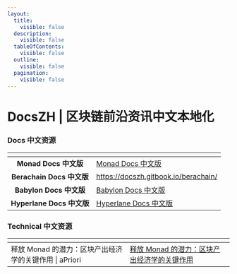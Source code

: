 ```yaml
---
layout:
  title:
    visible: false
  description:
    visible: false
  tableOfContents:
    visible: false
  outline:
    visible: false
  pagination:
    visible: false
---
```


# DocsZH | 区块链前沿资讯中文本地化

### Docs 中文资源

<table data-view="cards"><thead><tr><th align="center"></th><th data-hidden data-card-target data-type="content-ref"></th></tr></thead><tbody><tr><td align="center"><strong>Monad Docs 中文版</strong></td><td><a href="https://app.gitbook.com/o/3aiEjVFke8do4hUhm8mm/s/PaHQrSOuX4vToXCmyjn9/">Monad Docs 中文版</a></td></tr><tr><td align="center"><strong>Berachain Docs 中文版</strong> </td><td><a href="https://docszh.gitbook.io/berachain/">https://docszh.gitbook.io/berachain/</a></td></tr><tr><td align="center"><strong>Babylon Docs 中文版</strong><a href="https://www.docszh.com/"><br></a></td><td><a href="https://app.gitbook.com/o/3aiEjVFke8do4hUhm8mm/s/SWFRW10B9ZJ8MsqhgZoh/">Babylon Docs 中文版</a></td></tr><tr><td align="center"><strong>Hyperlane Docs 中文版</strong><a href="https://www.docszh.com/"><br></a></td><td><a href="https://app.gitbook.com/o/3aiEjVFke8do4hUhm8mm/s/LCBNpaHC8rMootw9Jrj6/">Hyperlane Docs 中文版</a></td></tr></tbody></table>

### Technical 中文资源

<table data-view="cards"><thead><tr><th></th><th data-hidden data-card-target data-type="content-ref"></th></tr></thead><tbody><tr><td>释放 Monad 的潜力：区块产出经济学的关键作用 | aPriori</td><td><a href="https://app.gitbook.com/s/OSs7EEWwLCe1NwYciNre/newsletter/unlocking-monads-potential-the-critical">释放 Monad 的潜力：区块产出经济学的关键作用</a></td></tr></tbody></table>
